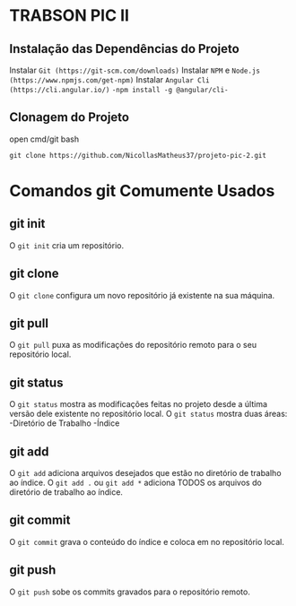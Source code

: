 # TRABSON PIC II

## Instalação das Dependências do Projeto

Instalar `Git (https://git-scm.com/downloads)`
Instalar `NPM` e `Node.js (https://www.npmjs.com/get-npm)`
Instalar `Angular Cli (https://cli.angular.io/)`
    `-npm install -g @angular/cli-`

## Clonagem do Projeto

open cmd/git bash

`git clone https://github.com/NicollasMatheus37/projeto-pic-2.git`

# Comandos git Comumente Usados

## git init
O `git init` cria um repositório.
## git clone
O `git clone` configura um novo repositório já existente na sua máquina.
## git pull
O `git pull` puxa as modificações do repositório remoto para o seu repositório local.
## git status
O `git status` mostra as modificações feitas no projeto desde a última versão dele existente no repositório local. O `git status` mostra duas áreas:
    -Diretório de Trabalho
    -Índice
## git add
O `git add` adiciona arquivos desejados que estão no diretório de trabalho ao índice. O `git add .` ou `git add *` adiciona TODOS os arquivos do diretório de trabalho ao índice.
## git commit
O `git commit` grava o conteúdo do índice e coloca em no repositório local.
## git push
O `git push` sobe os commits gravados para o repositório remoto.